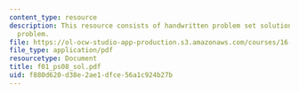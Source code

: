 ```yaml
---
content_type: resource
description: This resource consists of handwritten problem set solution for Anderson
  problem.
file: https://ol-ocw-studio-app-production.s3.amazonaws.com/courses/16-01-unified-engineering-i-ii-iii-iv-fall-2005-spring-2006/f880d620d38e2ae1dfce56a1c924b27b_f01_ps08_sol.pdf
file_type: application/pdf
resourcetype: Document
title: f01_ps08_sol.pdf
uid: f880d620-d38e-2ae1-dfce-56a1c924b27b
---
```

